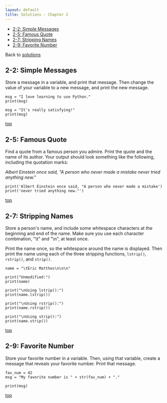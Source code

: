 ```yaml
---
layout: default
title: Solutions - Chapter 2
---
```


- [2-2: Simple Messages](#simple-messages)
- [2-5: Famous Quote](#famous-quote)
- [2-7: Stripping Names](#stripping-names)
- [2-9: Favorite Number](#favorite-number)

Back to [solutions](README.html)

2-2: Simple Messages
---

Store a message in a variable, and print that message. Then change the value of your variable to a new message, and print the new message.

    msg = "I love learning to use Python."
    print(msg)

    msg = "It's really satisfying!"
    print(msg)

[top](#)

2-5: Famous Quote
---

Find a quote from a famous person you admire. Print the quote and the name of its author. Your output should look something like the following, including the quotation marks:

*Albert Einstein once said, "A person who never made a mistake never tried anything new."*

    print('Albert Einstein once said, "A person who never made a mistake')
    print('never tried anything new."')

[top](#)

2-7: Stripping Names
---

Store a person's name, and include some whitespace characters at the beginning and end of the name. Make sure you use each character combination, "\t" and "\n", at least once.

Print the name once, so the whitespace around the name is displayed. Then print the name using each of the three stripping functions, `lstrip()`, `rstrip()`, and `strip()`.

    name = "\tEric Matthes\n\n\n"

    print("Unmodified:")
    print(name)

    print("\nUsing lstrip():")
    print(name.lstrip())

    print("\nUsing rstrip():")
    print(name.rstrip())

    print("\nUsing strip():")
    print(name.strip())

[top](#)

2-9: Favorite Number
---

Store your favorite number in a variable. Then, using that variable, create a message that reveals your favorite number. Print that message.

    fav_num = 42
    msg = "My favorite number is " + str(fav_num) + "."

    print(msg)

[top](#)
